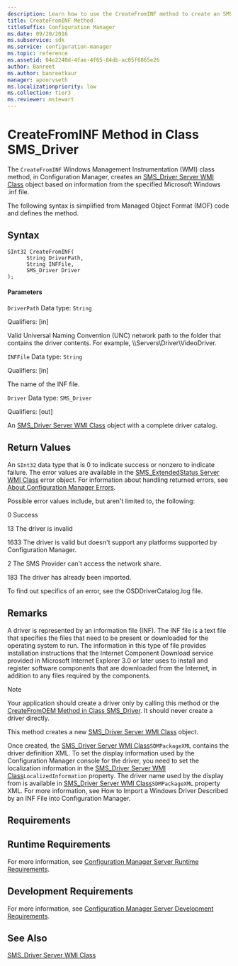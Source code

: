 ```yaml
---
description: Learn how to use the CreateFromINF method to create an SMS_Driver Server WMI class object based on information from the specified Microsoft Windows .inf file.
title: CreateFromINF Method
titleSuffix: Configuration Manager
ms.date: 09/20/2016
ms.subservice: sdk
ms.service: configuration-manager
ms.topic: reference
ms.assetid: 04e2240d-4fae-4f65-84db-ac05f6865e26
author: Banreet
ms.author: banreetkaur
manager: apoorvseth
ms.localizationpriority: low
ms.collection: tier3
ms.reviewer: mstewart
---
```

# CreateFromINF Method in Class SMS_Driver
The `CreateFromINF` Windows Management Instrumentation (WMI) class method, in Configuration Manager, creates an [SMS_Driver Server WMI Class](../../../develop/reference/osd/sms_driver-server-wmi-class.md) object based on information from the specified Microsoft Windows .inf file.

 The following syntax is simplified from Managed Object Format (MOF) code and defines the method.

## Syntax

```
SInt32 CreateFromINF(
      String DriverPath,
      String INFFile,
      SMS_Driver Driver
);
```

#### Parameters
 `DriverPath`
 Data type: `String`

 Qualifiers: [in]

 Valid Universal Naming Convention (UNC) network path to the folder that contains the driver contents. For example, \\\Servers\Driver\VideoDriver.

 `INFFile`
 Data type: `String`

 Qualifiers: [in]

 The name of the INF file.

 `Driver`
 Data type: `SMS_Driver`

 Qualifiers: [out]

 An [SMS_Driver Server WMI Class](../../../develop/reference/osd/sms_driver-server-wmi-class.md) object with a complete driver catalog.

## Return Values
 An `SInt32` data type that is 0 to indicate success or nonzero to indicate failure. The error values are available in the [SMS_ExtendedStatus Server WMI Class](../../../develop/reference/misc/sms_extendedstatus-server-wmi-class.md) error object. For information about handling returned errors, see [About Configuration Manager Errors](../../../develop/core/understand/about-configuration-manager-errors.md).

 Possible error values include, but aren't limited to, the following:

 0
 Success

 13
 The driver is invalid

 1633
 The driver is valid but doesn't support any platforms supported by Configuration Manager.

 2
 The SMS Provider can't access the network share.

 183
 The driver has already been imported.

 To find out specifics of an error, see the OSDDriverCatalog.log file.

## Remarks
 A driver is represented by an information file (INF). The INF file is a text file that specifies the files that need to be present or downloaded for the operating system to run. The information in this type of file provides installation instructions that the Internet Component Download service provided in Microsoft Internet Explorer 3.0 or later uses to install and register software components that are downloaded from the Internet, in addition to any files required by the components.

> [!NOTE]
>  Your application should create a driver only by calling this method or the [CreateFromOEM Method in Class SMS_Driver](../../../develop/reference/osd/createfromoem-method-in-class-sms_driver.md). It should never create a driver directly.

 This method creates a new [SMS_Driver Server WMI Class](../../../develop/reference/osd/sms_driver-server-wmi-class.md) object.

 Once created, the [SMS_Driver Server WMI Class](../../../develop/reference/osd/sms_driver-server-wmi-class.md)`SDMPackageXML` contains the driver definition XML. To set the display information used by the Configuration Manager console for the driver, you need to set the localization information in the [SMS_Driver Server WMI Class](../../../develop/reference/osd/sms_driver-server-wmi-class.md)`LocalizedInformation` property. The driver name used by the display from is available in [SMS_Driver Server WMI Class](../../../develop/reference/osd/sms_driver-server-wmi-class.md)`SDMPackageXML` property XML. For more information, see How to Import a Windows Driver Described by an INF File into Configuration Manager.

## Requirements

## Runtime Requirements
 For more information, see [Configuration Manager Server Runtime Requirements](../../../develop/core/reqs/server-runtime-requirements.md).

## Development Requirements
 For more information, see [Configuration Manager Server Development Requirements](../../../develop/core/reqs/server-development-requirements.md).

## See Also
 [SMS_Driver Server WMI Class](../../../develop/reference/osd/sms_driver-server-wmi-class.md)
